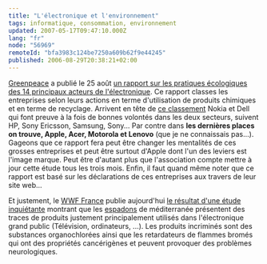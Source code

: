 ```yaml
---
title: "L'électronique et l'environnement"
tags: informatique, consommation, environnement
updated: 2007-05-17T09:47:10.000Z
lang: "fr"
node: "56969"
remoteId: "bfa3983c124be7250a609b62f9e44245"
published: 2006-08-29T20:38:21+02:00
---
```

 
[Greenpeace](http://www.greenpeace.fr) a publié le 25 août [un rapport sur les pratiques écologiques des 14 principaux acteurs de l'électronique](http://www.greenpeace.org/france/news/les-mauvais-eleves-du-marche-e). Ce rapport classes les entreprises selon leurs actions en terme d'utilisation de produits chimiques et en terme de recyclage. Arrivent en tête de [ce classement](http://www.greenpeace.org/raw/content/france/press/reports/hi-tech-responsable.pdf) Nokia et Dell qui font preuve à la fois de bonnes volontés dans les deux secteurs, suivent HP, Sony Ericsson, Samsung, Sony... Par contre dans **les dernières places on trouve, Apple, Acer, Motorola et Lenovo** (que je ne connaissais pas...). Gageons que ce rapport fera peut être changer les mentalités de ces grosses entreprises et peut être surtout d'Apple dont l'un des leviers est l'image marque. Peut être d'autant plus que l'association compte mettre à jour cette étude tous les trois mois. Enfin, il faut quand même noter que ce rapport est basé sur les déclarations de ces entreprises aux travers de leur site web...

 
Et justement, le [WWF France](http://www.wwf.fr) publie aujourd'hui [le résultat d'une étude inquiétante](http://www.wwf.fr/actualites/nos_televisions_et_nos_ordinateurs_contaminent_les_espadons_de_mediterranee) montrant que les [espadons](http://fr.wikipedia.org/wiki/Espadon_%28poisson%29) de méditerranée présentent des traces de produits justement principalement utilisés dans l'électronique grand public (Télévision, ordinateurs, ...). Les produits incriminés sont des substances organochlorées ainsi que les retardateurs de flammes bromés qui ont des propriétés cancérigènes et peuvent provoquer des problèmes neurologiques.

